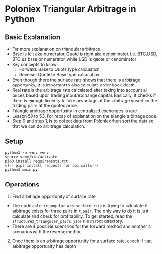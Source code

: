 # Poloniex Triangular Arbitrage in Python

## Basic Explanation
- For more explanation on [triangular arbitrage](https://en.wikipedia.org/wiki/Triangular_arbitrage)
- Base is left aka numerator, Quote is right aka denominator. i.e. BTC_USD, BTC us base or numerator, while USD is quote or denominator
- Key concepts to know: 
  - Forward: Base to Quote type calculation
  - Reverse: Quote to Base type calculation
- Even though there the surface rate shows that there is arbitrage opportunity, it is important to also calculate order book depth.
- Real rate is the arbitrage rate calculated after taking into account all prices based upon trading input/exchange capital. Basically, it checks if there is enough liquidity to take advantage of the arbitrage based on the trading pairs at the quoted price.
- Triangle arbitrage opportunity in centralized exchanges is rare
- Lesson 50 to 53. For recap of explanation on the triangle arbitrage code.
- Step 0 and step 1, is to collect data from Poloniex then sort the data so that we can do arbitrage calculation.

## Setup
```
python3 -m venv venv
source venv/bin/activate
pip3 install requirements.txt
<!-- pip3 install requests for api calls-->
python3 main.py
```

## Operations
1. Find arbitrage opportunity of surface rate
  - The code `calc_triangular_arb_surface_rate` is trying to calculate if arbitrage exists for three pairs in `t_pair`. The only way to do it is just calculate and check for profitability. To get started, read the `structured_triangular_pairs.json` file in root directory.
  - There are 4 possible scenarios for the forward method and another 4 scenarios with the reverse method.

2. Once there is an arbitrage opportunity for a surface rate, check if that arbitrage opportunity has depth



